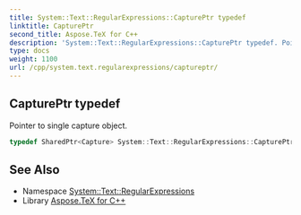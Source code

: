```yaml
---
title: System::Text::RegularExpressions::CapturePtr typedef
linktitle: CapturePtr
second_title: Aspose.TeX for C++
description: 'System::Text::RegularExpressions::CapturePtr typedef. Pointer to single capture object in C++.'
type: docs
weight: 1100
url: /cpp/system.text.regularexpressions/captureptr/
---
```

## CapturePtr typedef


Pointer to single capture object.

```cpp
typedef SharedPtr<Capture> System::Text::RegularExpressions::CapturePtr
```

## See Also

* Namespace [System::Text::RegularExpressions](../)
* Library [Aspose.TeX for C++](../../)
